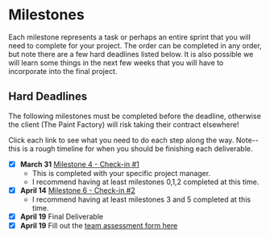 # Milestones

Each milestone represents a task or perhaps an entire sprint that you will need to complete for your project. The order can be completed in any order, but note there are a few hard deadlines listed below. It is also possible we will learn some things in the next few weeks that you will have to incorporate into the final project.

## Hard Deadlines 

The following milestones must be completed before the deadline, otherwise the client (The Paint Factory) will risk taking their contract elsewhere!

Click each link to see what you need to do each step along the way. Note--this is a rough timeline for when you should be finishing each deliverable.

- [x] **March 31** [Milestone 4 - Check-in #1](./4/README.md) 
	- This is completed with your specific project manager.
	- I recommend having at least milestones 0,1,2 completed at this time.
- [x] **April 14** [Milestone 6 - Check-in #2](./6/README.md) 
	- I recommend having at least milestones 3 and 5 completed at this time.
- [x] **April 19** Final Deliverable 
- [x] **April 19** Fill out the [team assessment form here](https://forms.gle/Sd3qJxa5J1NAbnv36)
